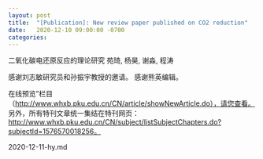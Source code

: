 ```yaml
---
layout: post
title:  "[Publication]: New review paper published on CO2 reduction"
date:   2020-12-10 09:00:00 -0700
categories: 
---
```


二氧化碳电还原反应的理论研究
苑琦, 杨昊, 谢淼, 程涛 

感谢刘志敏研究员和孙振宇教授的邀请。
感谢熊英编辑。


在线预览”栏目 （http://www.whxb.pku.edu.cn/CN/article/showNewArticle.do），请您查看。 另外，所有特刊文章统一集结在特刊网页：http://www.whxb.pku.edu.cn/CN/subject/listSubjectChapters.do?subjectId=1576570018256。

2020-12-11-hy.md
